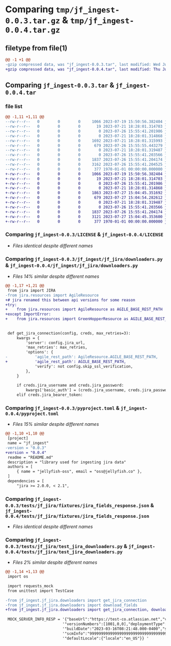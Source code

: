 # Comparing `tmp/jf_ingest-0.0.3.tar.gz` & `tmp/jf_ingest-0.0.4.tar.gz`

## filetype from file(1)

```diff
@@ -1 +1 @@
-gzip compressed data, was "jf_ingest-0.0.3.tar", last modified: Wed Jul 26 15:55:55 2023, max compression
+gzip compressed data, was "jf_ingest-0.0.4.tar", last modified: Thu Jul 27 15:04:54 2023, max compression
```

## Comparing `jf_ingest-0.0.3.tar` & `jf_ingest-0.0.4.tar`

### file list

```diff
@@ -1,11 +1,11 @@
--rw-r--r--   0        0        0     1066 2023-07-19 15:50:56.382404 jf_ingest-0.0.3/LICENSE
--rw-r--r--   0        0        0       19 2023-07-21 18:28:01.314703 jf_ingest-0.0.3/README.md
--rw-r--r--   0        0        0        0 2023-07-26 15:55:41.201986 jf_ingest-0.0.3/jf_ingest/__init__.py
--rw-r--r--   0        0        0        0 2023-07-21 18:28:01.314868 jf_ingest-0.0.3/jf_ingest/jf_jira/__init__.py
--rw-r--r--   0        0        0     1692 2023-07-21 18:28:01.315993 jf_ingest-0.0.3/jf_ingest/jf_jira/downloaders.py
--rw-r--r--   0        0        0      679 2023-07-26 15:55:55.443279 jf_ingest-0.0.3/pyproject.toml
--rw-r--r--   0        0        0        0 2023-07-21 18:28:01.319487 jf_ingest-0.0.3/tests/__init__.py
--rw-r--r--   0        0        0        0 2023-07-26 15:55:41.203566 jf_ingest-0.0.3/tests/jf_jira/__init__.py
--rw-r--r--   0        0        0     1837 2023-07-26 15:55:41.204174 jf_ingest-0.0.3/tests/jf_jira/fixtures/jira_fields_response.json
--rw-r--r--   0        0        0     3162 2023-07-26 15:55:41.204525 jf_ingest-0.0.3/tests/jf_jira/test_jira_downloaders.py
--rw-r--r--   0        0        0      377 1970-01-01 00:00:00.000000 jf_ingest-0.0.3/PKG-INFO
+-rw-r--r--   0        0        0     1066 2023-07-19 15:50:56.382404 jf_ingest-0.0.4/LICENSE
+-rw-r--r--   0        0        0       19 2023-07-21 18:28:01.314703 jf_ingest-0.0.4/README.md
+-rw-r--r--   0        0        0        0 2023-07-26 15:55:41.201986 jf_ingest-0.0.4/jf_ingest/__init__.py
+-rw-r--r--   0        0        0        0 2023-07-21 18:28:01.314868 jf_ingest-0.0.4/jf_ingest/jf_jira/__init__.py
+-rw-r--r--   0        0        0     1863 2023-07-27 15:04:45.351692 jf_ingest-0.0.4/jf_ingest/jf_jira/downloaders.py
+-rw-r--r--   0        0        0      679 2023-07-27 15:04:54.282612 jf_ingest-0.0.4/pyproject.toml
+-rw-r--r--   0        0        0        0 2023-07-21 18:28:01.319487 jf_ingest-0.0.4/tests/__init__.py
+-rw-r--r--   0        0        0        0 2023-07-26 15:55:41.203566 jf_ingest-0.0.4/tests/jf_jira/__init__.py
+-rw-r--r--   0        0        0     1837 2023-07-26 15:55:41.204174 jf_ingest-0.0.4/tests/jf_jira/fixtures/jira_fields_response.json
+-rw-r--r--   0        0        0     3121 2023-07-27 15:04:45.353600 jf_ingest-0.0.4/tests/jf_jira/test_jira_downloaders.py
+-rw-r--r--   0        0        0      377 1970-01-01 00:00:00.000000 jf_ingest-0.0.4/PKG-INFO
```

### Comparing `jf_ingest-0.0.3/LICENSE` & `jf_ingest-0.0.4/LICENSE`

 * *Files identical despite different names*

### Comparing `jf_ingest-0.0.3/jf_ingest/jf_jira/downloaders.py` & `jf_ingest-0.0.4/jf_ingest/jf_jira/downloaders.py`

 * *Files 14% similar despite different names*

```diff
@@ -1,17 +1,21 @@
 from jira import JIRA
-from jira.resources import AgileResource
+# jira renamed this between api versions for some reason
+try:
+    from jira.resources import AgileResource as AGILE_BASE_REST_PATH
+except ImportError:
+    from jira.resources import GreenHopperResource as AGILE_BASE_REST_PATH
 
 
 def get_jira_connection(config, creds, max_retries=3):
     kwargs = {
         'server': config.jira_url,
         'max_retries': max_retries,
         'options': {
-            'agile_rest_path': AgileResource.AGILE_BASE_REST_PATH,
+            'agile_rest_path': AGILE_BASE_REST_PATH,
             'verify': not config.skip_ssl_verification,
         },
     }
 
     if creds.jira_username and creds.jira_password:
         kwargs['basic_auth'] = (creds.jira_username, creds.jira_password)
     elif creds.jira_bearer_token:
```

### Comparing `jf_ingest-0.0.3/pyproject.toml` & `jf_ingest-0.0.4/pyproject.toml`

 * *Files 15% similar despite different names*

```diff
@@ -1,10 +1,10 @@
 [project]
 name = "jf_ingest"
-version = "0.0.3"
+version = "0.0.4"
 readme = "README.md"
 description = "library used for ingesting jira data"
 authors = [
     { name = "jellyfish-oss", email = "oss@jellyfish.co" },
 ]
 dependencies = [
     "jira >= 2.0.0, < 2.1",
```

### Comparing `jf_ingest-0.0.3/tests/jf_jira/fixtures/jira_fields_response.json` & `jf_ingest-0.0.4/tests/jf_jira/fixtures/jira_fields_response.json`

 * *Files identical despite different names*

### Comparing `jf_ingest-0.0.3/tests/jf_jira/test_jira_downloaders.py` & `jf_ingest-0.0.4/tests/jf_jira/test_jira_downloaders.py`

 * *Files 2% similar despite different names*

```diff
@@ -1,14 +1,13 @@
 import os
 
 import requests_mock
 from unittest import TestCase
 
-from jf_ingest.jf_jira.downloaders import get_jira_connection
-from jf_ingest.jf_jira.downloaders import download_fields
+from jf_ingest.jf_jira.downloaders import get_jira_connection, download_fields
 
 MOCK_SERVER_INFO_RESP = '{"baseUrl":"https://test-co.atlassian.net","version":"1001.0.0-SNAPSHOT",' \
                         '"versionNumbers":[1001,0,0],"deploymentType":"Cloud","buildNumber":100218,' \
                         '"buildDate":"2023-03-16T08:21:48.000-0400","serverTime":"2023-03-17T16:32:45.255-0400",' \
                         '"scmInfo":"9999999999999999999999999999999999999999","serverTitle":"JIRA",' \
                         '"defaultLocale":{"locale":"en_US"}} '
```

